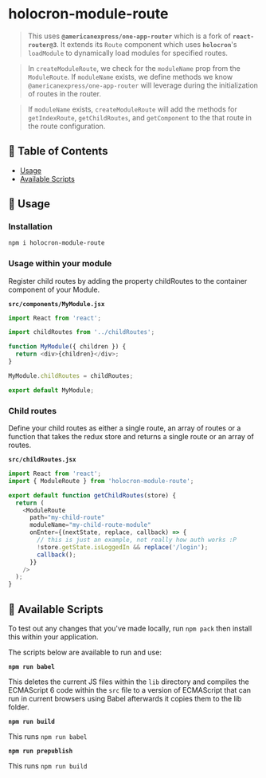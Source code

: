 # holocron-module-route

> This uses **`@americanexpress/one-app-router`** which is a fork of **`react-router@3`**. It extends its `Route` component which uses **`holocron`**'s `loadModule` to dynamically load modules for specified routes.

>In `createModuleRoute`, we check for the `moduleName` prop from the `ModuleRoute`. If `moduleName` exists, we define methods we know `@americanexpress/one-app-router` will leverage during
the initialization of routes in the router.

>If `moduleName` exists, `createModuleRoute` will add the methods for `getIndexRoute`, `getChildRoutes`, and `getComponent` to the that route in the route configuration.

## 📖 Table of Contents

* [Usage](#-usage)
* [Available Scripts](#-available-scripts)

## 🤹‍ Usage

### Installation

```bash
npm i holocron-module-route
```

### Usage within your module

Register child routes by adding the property childRoutes to the container component of your Module.

**`src/components/MyModule.jsx`**

``` javascript
import React from 'react';

import childRoutes from '../childRoutes';

function MyModule({ children }) {
  return <div>{children}</div>;
}

MyModule.childRoutes = childRoutes;

export default MyModule;
```

### Child routes

Define your child routes as either a single route, an array of routes or a function that takes the redux store and returns a single route or an array of routes.


**`src/childRoutes.jsx`**

``` javascript
import React from 'react';
import { ModuleRoute } from 'holocron-module-route';

export default function getChildRoutes(store) {
  return (
    <ModuleRoute
      path="my-child-route"
      moduleName="my-child-route-module"
      onEnter={(nextState, replace, callback) => {
        // this is just an example, not really how auth works :P
        !store.getState.isLoggedIn && replace('/login');
        callback();
      }}
    />
  );
}
```

## 📜 Available Scripts

To test out any changes that you've made locally, run `npm pack` then install this within your application.

The scripts below are available to run and use:

**`npm run babel`**

This deletes the current JS files within the `lib` directory and compiles the ECMAScript 6 code within the `src` file to a version of ECMAScript that can run in current browsers using Babel afterwards it copies them to the lib folder.

**`npm run build`**

This runs `npm run babel`

**`npm run prepublish`**

This runs `npm run build`